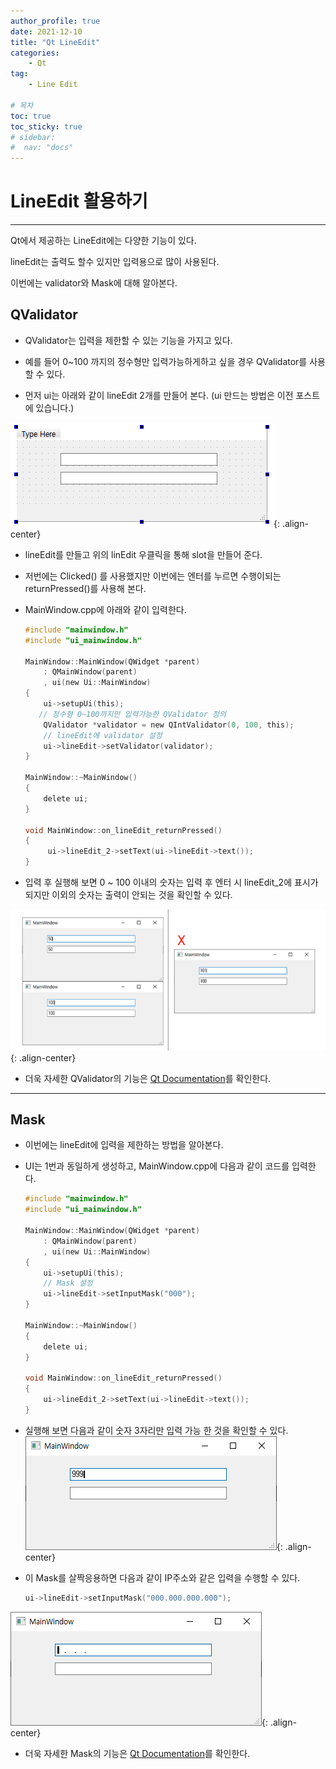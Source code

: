 ```yaml
---
author_profile: true
date: 2021-12-10
title: "Qt LineEdit"
categories: 
    - Qt
tag: 
    - Line Edit 

# 목차
toc: true  
toc_sticky: true 
# sidebar:
#  nav: "docs"
---
```


# LineEdit 활용하기

---

Qt에서 제공하는 LineEdit에는 다양한 기능이 있다.

lineEdit는 출력도 할수 있지만 입력용으로 많이 사용된다.

이번에는 validator와 Mask에 대해 알아본다.


##  QValidator

- QValidator는 입력을 제한할 수 있는 기능을 가지고 있다.

- 예를 들어 0~100 까지의 정수형만 입력가능하게하고 싶을 경우 QValidator를 사용할 수 있다.

- 먼저 ui는 아래와 같이 lineEdit 2개를 만들어 본다. (ui 만드는 방법은 이전 포스트에 있습니다.)

![UI 설정](/assets/images/Qt22.png){: .align-center}


- lineEdit를 만들고 위의 linEdit 우클릭을 통해 slot을 만들어 준다.

- 저번에는 Clicked() 를 사용했지만 이번에는 엔터를 누르면 수행이되는 returnPressed()를 사용해 본다.

- MainWindow.cpp에 아래와 같이 입력한다.
    ```c
    #include "mainwindow.h"
    #include "ui_mainwindow.h"

    MainWindow::MainWindow(QWidget *parent)
        : QMainWindow(parent)
        , ui(new Ui::MainWindow)
    {
        ui->setupUi(this);
       // 정수형 0~100까지만 입력가능한 QValidator 정의
        QValidator *validator = new QIntValidator(0, 100, this);
        // lineEdit에 validator 설정
        ui->lineEdit->setValidator(validator);
    }

    MainWindow::~MainWindow()
    {
        delete ui;
    }

    void MainWindow::on_lineEdit_returnPressed()
    {
         ui->lineEdit_2->setText(ui->lineEdit->text());
    }
    ```

- 입력 후 실행해 보면 0 ~ 100 이내의 숫자는 입력 후 엔터 시 lineEdit_2에 표시가 되지만 이외의 숫자는 출력이 안되는 것을 확인할 수 있다.

![100 이상의 숫자는 출력이 안된다.](/assets/images/Qt23.png){: .align-center}

- 더욱 자세한 QValidator의 기능은 [Qt Documentation](doc.qt.io)를 확인한다.

---

##  Mask

- 이번에는 lineEdit에 입력을 제한하는 방법을 알아본다.

- UI는 1번과 동일하게 생성하고, MainWindow.cpp에 다음과 같이 코드를 입력한다.
    ```c
    #include "mainwindow.h"
    #include "ui_mainwindow.h"

    MainWindow::MainWindow(QWidget *parent)
        : QMainWindow(parent)
        , ui(new Ui::MainWindow)
    {
        ui->setupUi(this);
        // Mask 설정
        ui->lineEdit->setInputMask("000");
    }

    MainWindow::~MainWindow()
    {
        delete ui;
    }

    void MainWindow::on_lineEdit_returnPressed()
    {
        ui->lineEdit_2->setText(ui->lineEdit->text());
    }
    ```

- 실행해 보면 다음과 같이 숫자 3자리만 입력 가능 한 것을 확인할 수 있다.
![setInputMask](/assets/images/Qt24.png){: .align-center}

- 이 Mask를 살짝응용하면 다음과 같이 IP주소와 같은 입력을 수행할 수 있다.
    ```c
    ui->lineEdit->setInputMask("000.000.000.000");
    ```

![IP Mask](/assets/images/Qt25.png){: .align-center}

- 더욱 자세한 Mask의 기능은 [Qt Documentation](doc.qt.io)를 확인한다.